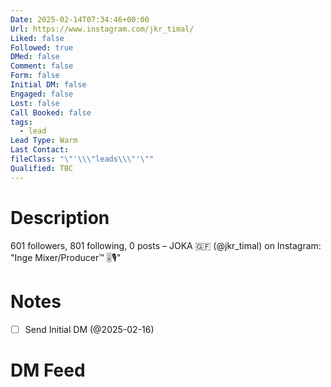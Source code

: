 ```yaml
---
Date: 2025-02-14T07:34:46+00:00
Url: https://www.instagram.com/jkr_timal/
Liked: false
Followed: true
DMed: false
Comment: false
Form: false
Initial DM: false
Engaged: false
Lost: false
Call Booked: false
tags:
  - lead
Lead Type: Warm
Last Contact: 
fileClass: "\"'\\\"leads\\\"'\""
Qualified: TBC
---
```

# Description
601 followers, 801 following, 0 posts – JOKA 🇬🇫 (@jkr_timal) on Instagram: "Inge Mixer/Producer™ 🎚️🎙️"
# Notes
- [ ] Send Initial DM (@2025-02-16)
# DM Feed